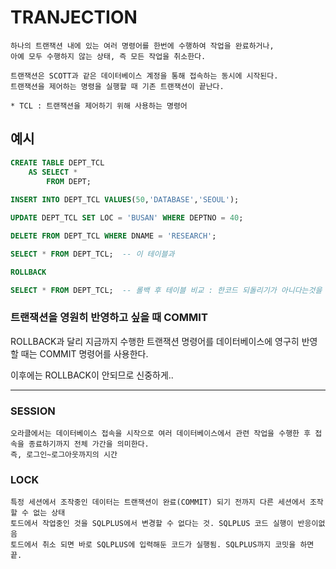 # TRANJECTION
```TEXT
하나의 트랜잭션 내에 있는 여러 명령어를 한번에 수행하여 작업을 완료하거나,
아예 모두 수행하지 않는 상태, 즉 모든 작업을 취소한다.

트랜잭션은 SCOTT과 같은 데이터베이스 계정을 통해 접속하는 동시에 시작된다.
트랜잭션을 제어하는 명령을 실행할 때 기존 트랜잭션이 끝난다.

* TCL : 트랜잭션을 제어하기 위해 사용하는 명령어
```

## 예시
```SQL
CREATE TABLE DEPT_TCL
    AS SELECT *
        FROM DEPT;
        
INSERT INTO DEPT_TCL VALUES(50,'DATABASE','SEOUL');

UPDATE DEPT_TCL SET LOC = 'BUSAN' WHERE DEPTNO = 40;

DELETE FROM DEPT_TCL WHERE DNAME = 'RESEARCH';

SELECT * FROM DEPT_TCL;  -- 이 테이블과

ROLLBACK

SELECT * FROM DEPT_TCL;  -- 롤백 후 테이블 비교 : 한코드 되돌리기가 아니다는것을 알 수 있다.
```

### 트랜잭션을 영원히 반영하고 싶을 때 COMMIT

ROLLBACK과 달리 지금까지 수행한 트랜잭션 명령어를 데이터베이스에 영구히 반영할 때는 COMMIT 명령어를 사용한다.

이후에는 ROLLBACK이 안되므로 신중하게..

***

### SESSION
```TEXT
오라클에서는 데이터베이스 접속을 시작으로 여러 데이터베이스에서 관련 작업을 수행한 후 접속을 종료하기까지 전체 가간을 의미한다.
즉, 로그인~로그아웃까지의 시간
```

### LOCK
```TEXT
특정 세션에서 조작중인 데이터는 트랜잭션이 완료(COMMIT) 되기 전까지 다른 세션에서 조작할 수 없는 상태
토드에서 작업중인 것을 SQLPLUS에서 변경할 수 없다는 것. SQLPLUS 코드 실행이 반응이없음
토드에서 취소 되면 바로 SQLPLUS에 입력해둔 코드가 실행됨. SQLPLUS까지 코밋을 하면 끝.
```
